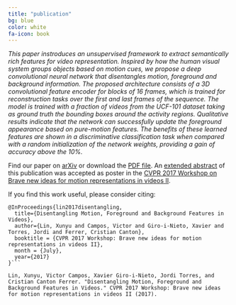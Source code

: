 ```yaml
---
title: "publication"
bg: blue
color: white
fa-icon: book
---
```


*This paper instroduces an unsupervised framework to extract semantically rich features for video representation. Inspired by how the human visual system groups objects based on motion cues, we propose a deep convolutional neural network that disentangles motion, foreground and background information. The proposed architecture consists of a 3D convolutional feature encoder for blocks of 16 frames, which is trained for reconstruction tasks over the first and last frames of the sequence. The model is trained with a fraction of videos from the UCF-101 dataset taking as ground truth the bounding boxes around the activity regions. Qualitative results indicate that the network can successfully update the foreground appearance based on pure-motion features. The benefits of these learned features are shown in a discriminative classification task when compared with a random initialization of the network weights, providing a gain of accuracy above the 10%.*

Find our paper on [arXiv](https://arxiv.org/abs/1707.04092)  or download the [PDF file](https://github.com/imatge-upc/unsupervised-2017-cvprw/raw/gh-pages/lin-2017-cvprw.pdf). An [extended abstract](https://openreview.net/forum?id=HkJLyTwgZ&noteId=HkJLyTwgZ) of this publication was accepted as poster in the [CVPR 2017 Workshop on Brave new ideas for motion representations in videos II](http://bravenewmotion.github.io/).

If you find this work useful, please consider citing:

```
@InProceedings{lin2017disentangling,
  title={Disentangling Motion, Foreground and Background Features in Videos},
  author={Lin, Xunyu and Campos, Victor and Giro-i-Nieto, Xavier and Torres, Jordi and Ferrer, Cristian Canton},
  booktitle = {CVPR 2017 Workshop: Brave new ideas for motion representations in videos II},
  month = {July},
  year={2017}
}```

Lin, Xunyu, Victor Campos, Xavier Giro-i-Nieto, Jordi Torres, and Cristian Canton Ferrer. "Disentangling Motion, Foreground and Background Features in Videos." CVPR 2017 Workshop: Brave new ideas for motion representations in videos II (2017).
